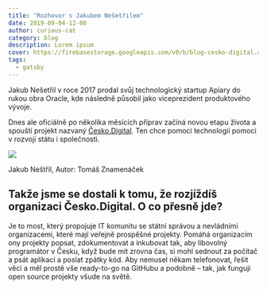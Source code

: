```yaml
---
title: "Rozhovor s Jakubem Nešetřilem"
date: 2019-09-04-12-00
author: curious-cat
category: blog
description: Lorem ipsum
cover: https://firebasestorage.googleapis.com/v0/b/blog-cesko-digital.appspot.com/o/2019%2F09%2Frozhovor-s-jakubem-nesetrilem%2FDSCF0011.jpg?alt=media&token=8f4f25fe-2165-4401-a355-72d1670a38c1
tags:
  - gatsby
---
```



Jakub Nešetřil v roce 2017 prodal svůj technologický startup Apiary do rukou obra Oracle, kde následně působil jako viceprezident produktového vývoje.

Dnes ale oficiálně po několika měsících příprav začíná novou etapu života a spouští projekt nazvaný [Česko.Digital](https://cesko.digital). Ten chce pomocí technologií pomoci v rozvoji státu i společnosti.



![](https://firebasestorage.googleapis.com/v0/b/blog-cesko-digital.appspot.com/o/2019%2F09%2Frozhovor-s-jakubem-nesetrilem%2FDSCF0011.jpg?alt=media&token=8f4f25fe-2165-4401-a355-72d1670a38c1)
<div class="picture-note">
Jakub Neštřil, Autor: Tomáš Znamenáček
</div>


## Takže jsme se dostali k tomu, že rozjíždíš organizaci Česko.Digital. O co přesně jde?

Je to most, který propojuje IT komunitu se státní správou a nevládními organizacemi, které mají veřejně prospěšné projekty. Pomáhá organizacím ony projekty popsat, zdokumentovat a inkubovat tak, aby libovolný programátor v Česku, když bude mít zrovna čas, si mohl sednout za počítač a psát aplikaci a poslat zpátky kód. Aby nemusel někam telefonovat, řešit věci a měl prostě vše ready-to-go na GitHubu a podobně – tak, jak fungují open source projekty všude na světě.